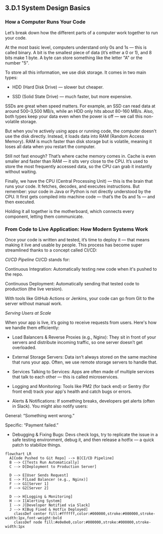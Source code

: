## 3.D.1 System Design Basics ##

### How a Computer Runs Your Code ###

Let’s break down how the different parts of a computer work together to run your code.

At the most basic level, computers understand only 0s and 1s — this is called binary. A bit is the smallest piece of data (it’s either a 0 or 1), and 8 bits make 1 byte. A byte can store something like the letter "A" or the number "5".

To store all this information, we use disk storage. It comes in two main types:

- HDD (Hard Disk Drive) — slower but cheaper.

- SSD (Solid State Drive) — much faster, but more expensive.

SSDs are great when speed matters. For example, an SSD can read data at around 500–3,500 MB/s, while an HDD only hits about 80–160 MB/s. Also, both types keep your data even when the power is off — we call this non-volatile storage.

But when you're actively using apps or running code, the computer doesn't use the disk directly. Instead, it loads data into RAM (Random Access Memory). RAM is much faster than disk storage but is volatile, meaning it loses all data when you restart the computer.

Still not fast enough? That’s where cache memory comes in. Cache is even smaller and faster than RAM — it sits very close to the CPU. It’s used to store the most frequently accessed data, so the CPU can grab it instantly without waiting.

Finally, we have the CPU (Central Processing Unit) — this is the brain that runs your code. It fetches, decodes, and executes instructions. But remember: your code in Java or Python is not directly understood by the CPU. It first gets compiled into machine code — that’s the 0s and 1s — and then executed.

Holding it all together is the motherboard, which connects every component, letting them communicate.

### From Code to Live Application: How Modern Systems Work ###

Once your code is written and tested, it’s time to deploy it — that means making it live and usable by people. This process has become super streamlined thanks to a concept called CI/CD:

*CI/CD Pipeline*
CI/CD stands for:

Continuous Integration: Automatically testing new code when it's pushed to the repo.

Continuous Deployment: Automatically sending that tested code to production (the live version).

With tools like GitHub Actions or Jenkins, your code can go from Git to the server without manual work.

*Serving Users at Scale*

When your app is live, it’s going to receive requests from users. Here's how we handle them efficiently:

- Load Balancers & Reverse Proxies (e.g., Nginx):
They sit in front of your servers and distribute incoming traffic, so one server doesn’t get overloaded.

- External Storage Servers:
Data isn’t always stored on the same machine that runs your app. Often, we use remote storage servers to handle that.

- Services Talking to Services:
Apps are often made of multiple services that talk to each other — this is called microservices.

- Logging and Monitoring:
Tools like PM2 (for back end) or Sentry (for front end) track your app's health and catch bugs or errors.

- Alerts & Notifications:
If something breaks, developers get alerts (often in Slack). You might also notify users:

General: “Something went wrong.”

Specific: “Payment failed.”

- Debugging & Fixing Bugs:
Devs check logs, try to replicate the issue in a safe testing environment, debug it, and then release a hotfix — a quick patch to stabilize things.

```mermaid 
flowchart LR
  A[Code Pushed to Git Repo] --> B[CI/CD Pipeline]
  B --> C[Tests Run Automatically]
  C --> D[Deployment to Production Server]

  D --> E[User Sends Request]
  E --> F[Load Balancer (e.g., Nginx)]
  F --> G1[Server 1]
  F --> G2[Server 2]

  D --> H[Logging & Monitoring]
  H --> I[Alerting System]
  I --> J[Developer Notified via Slack]
  J --> K[Bug Fixed & Hotfix Deployed]
    classDef center fill:#ffffff,color:#000000,stroke:#000000,stroke-width:1px,font-weight:bold
    classDef node fill:#e0e0e0,color:#000000,stroke:#000000,stroke-width:1px
```
